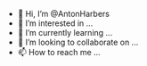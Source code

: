 - 👋 Hi, I’m @AntonHarbers
- 👀 I’m interested in ...
- 🌱 I’m currently learning ...
- 💞️ I’m looking to collaborate on ...
- 📫 How to reach me ...

<!---
AntonHarbers/AntonHarbers is a ✨ special ✨ repository because its `README.md` (this file) appears on your GitHub profile.
You can click the Preview link to take a look at your changes.
--->
